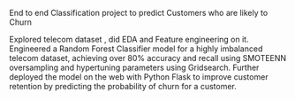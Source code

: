 End to end Classification project to predict Customers who are likely to Churn

Explored telecom dataset , did EDA and Feature engineering on it.
Engineered a Random Forest Classifier model for a highly imbalanced telecom dataset, achieving over 80% accuracy and recall using SMOTEENN oversampling 
and hypertuning parameters using Gridsearch.
Further deployed the model on the web with Python Flask to improve customer retention by predicting the probability of churn for a customer.
